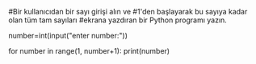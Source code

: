#Bir kullanıcıdan bir sayı girişi alın ve 
#1'den başlayarak bu sayıya kadar olan tüm tam sayıları
#ekrana yazdıran bir Python programı yazın.

number=int(input("enter number:"))

for number in range(1, number+1):
    print(number)
